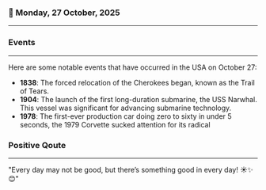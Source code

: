 ### 📅 Monday, 27 October, 2025
------
### Events
------
Here are some notable events that have occurred in the USA on October 27:

- **1838**: The forced relocation of the Cherokees began, known as the Trail of Tears.
- **1904**: The launch of the first long-duration submarine, the USS Narwhal. This vessel was significant for advancing submarine technology.
- **1978**: The first-ever production car doing zero to sixty in under 5 seconds, the 1979 Corvette sucked attention for its radical
### Positive Qoute
------
"Every day may not be good, but there’s something good in every day! ☀️✨😊"
